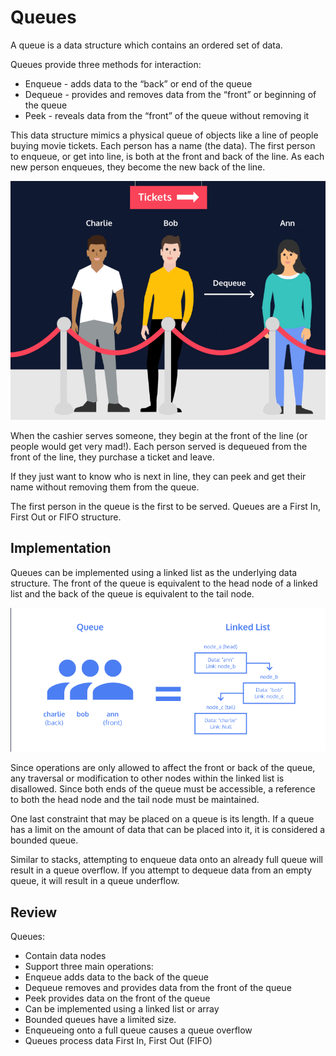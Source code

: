 # Queues

A queue is a data structure which contains an ordered set of data.

Queues provide three methods for interaction:

- Enqueue - adds data to the “back” or end of the queue
- Dequeue - provides and removes data from the “front” or beginning of the queue
- Peek - reveals data from the “front” of the queue without removing it

This data structure mimics a physical queue of objects like a line of people buying movie tickets. Each person has a name (the data). The first person to enqueue, or get into line, is both at the front and back of the line. As each new person enqueues, they become the new back of the line.

![](img/img1.png?raw=true)

When the cashier serves someone, they begin at the front of the line (or people would get very mad!). Each person served is dequeued from the front of the line, they purchase a ticket and leave.

If they just want to know who is next in line, they can peek and get their name without removing them from the queue.

The first person in the queue is the first to be served. Queues are a First In, First Out or FIFO structure.

## Implementation
Queues can be implemented using a linked list as the underlying data structure. The front of the queue is equivalent to the head node of a linked list and the back of the queue is equivalent to the tail node.

![](img/img2.png?raw=true)

Since operations are only allowed to affect the front or back of the queue, any traversal or modification to other nodes within the linked list is disallowed. Since both ends of the queue must be accessible, a reference to both the head node and the tail node must be maintained.

One last constraint that may be placed on a queue is its length. If a queue has a limit on the amount of data that can be placed into it, it is considered a bounded queue.

Similar to stacks, attempting to enqueue data onto an already full queue will result in a queue overflow. If you attempt to dequeue data from an empty queue, it will result in a queue underflow.

## Review

Queues:
- Contain data nodes
- Support three main operations:
- Enqueue adds data to the back of the queue
- Dequeue removes and provides data from the front of the queue
- Peek provides data on the front of the queue
- Can be implemented using a linked list or array
- Bounded queues have a limited size.
- Enqueueing onto a full queue causes a queue overflow
- Queues process data First In, First Out (FIFO)
